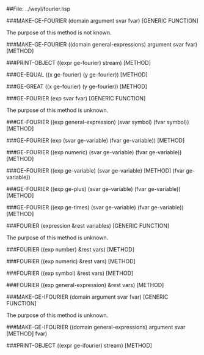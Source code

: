 
##File: ../weyl/fourier.lisp 


###MAKE-GE-FOURIER (domain argument svar fvar)               [GENERIC FUNCTION]

   The purpose of this method is not known.

###MAKE-GE-FOURIER ((domain general-expressions) argument svar fvar)   [METHOD]

###PRINT-OBJECT ((expr ge-fourier) stream)                             [METHOD]

###GE-EQUAL ((x ge-fourier) (y ge-fourier))                            [METHOD]

###GE-GREAT ((x ge-fourier) (y ge-fourier))                            [METHOD]

###GE-FOURIER (exp svar fvar)                                [GENERIC FUNCTION]

   The purpose of this method is unknown.

###GE-FOURIER ((exp general-expression) (svar symbol) (fvar symbol))   [METHOD]

###GE-FOURIER (exp (svar ge-variable) (fvar ge-variable))              [METHOD]

###GE-FOURIER ((exp numeric) (svar ge-variable) (fvar ge-variable))    [METHOD]

###GE-FOURIER ((exp ge-variable) (svar ge-variable)                    [METHOD]
             (fvar ge-variable))

###GE-FOURIER ((exp ge-plus) (svar ge-variable) (fvar ge-variable))    [METHOD]

###GE-FOURIER ((exp ge-times) (svar ge-variable) (fvar ge-variable))   [METHOD]

###FOURIER (expression &rest variables)                      [GENERIC FUNCTION]

   The purpose of this method is unknown.

###FOURIER ((exp number) &rest vars)                                   [METHOD]

###FOURIER ((exp numeric) &rest vars)                                  [METHOD]

###FOURIER ((exp symbol) &rest vars)                                   [METHOD]

###FOURIER ((exp general-expression) &rest vars)                       [METHOD]

###MAKE-GE-IFOURIER (domain argument svar fvar)              [GENERIC FUNCTION]

   The purpose of this method is unknown.

###MAKE-GE-IFOURIER ((domain general-expressions) argument svar        [METHOD]
                   fvar)

###PRINT-OBJECT ((expr ge-ifourier) stream)                            [METHOD]
